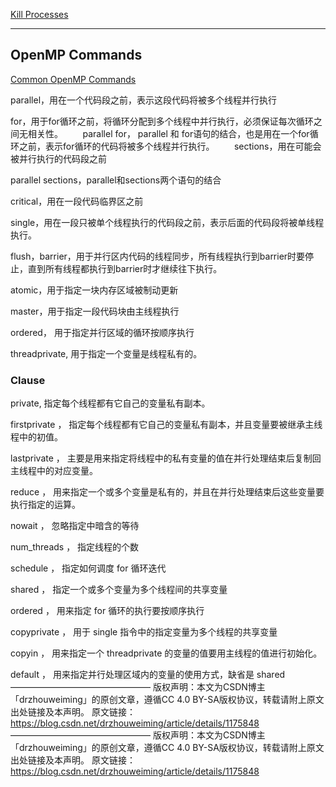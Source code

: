 [Kill Processes](https://blog.csdn.net/isoleo/article/details/46506275)

---

## OpenMP Commands 

[Common OpenMP Commands](https://blog.csdn.net/drzhouweiming/article/details/1175848)


parallel，用在一个代码段之前，表示这段代码将被多个线程并行执行

for，用于for循环之前，将循环分配到多个线程中并行执行，必须保证每次循环之间无相关性。
       
parallel for， parallel 和 for语句的结合，也是用在一个for循环之前，表示for循环的代码将被多个线程并行执行。
       
sections，用在可能会被并行执行的代码段之前

parallel sections，parallel和sections两个语句的结合

critical，用在一段代码临界区之前

single，用在一段只被单个线程执行的代码段之前，表示后面的代码段将被单线程执行。

flush，barrier，用于并行区内代码的线程同步，所有线程执行到barrier时要停止，直到所有线程都执行到barrier时才继续往下执行。

atomic，用于指定一块内存区域被制动更新

master，用于指定一段代码块由主线程执行

ordered， 用于指定并行区域的循环按顺序执行

threadprivate, 用于指定一个变量是线程私有的。

### Clause

private, 指定每个线程都有它自己的变量私有副本。

firstprivate ， 指定每个线程都有它自己的变量私有副本，并且变量要被继承主线程中的初值。

lastprivate ， 主要是用来指定将线程中的私有变量的值在并行处理结束后复制回主线程中的对应变量。

reduce ， 用来指定一个或多个变量是私有的，并且在并行处理结束后这些变量要执行指定的运算。

nowait ， 忽略指定中暗含的等待

num_threads ， 指定线程的个数

schedule ， 指定如何调度 for 循环迭代

shared ， 指定一个或多个变量为多个线程间的共享变量

ordered ， 用来指定 for 循环的执行要按顺序执行

copyprivate ， 用于 single 指令中的指定变量为多个线程的共享变量

copyin ， 用来指定一个 threadprivate 的变量的值要用主线程的值进行初始化。

default ， 用来指定并行处理区域内的变量的使用方式，缺省是 shared
————————————————
版权声明：本文为CSDN博主「drzhouweiming」的原创文章，遵循CC 4.0 BY-SA版权协议，转载请附上原文出处链接及本声明。
原文链接：https://blog.csdn.net/drzhouweiming/article/details/1175848
————————————————
版权声明：本文为CSDN博主「drzhouweiming」的原创文章，遵循CC 4.0 BY-SA版权协议，转载请附上原文出处链接及本声明。
原文链接：https://blog.csdn.net/drzhouweiming/article/details/1175848
